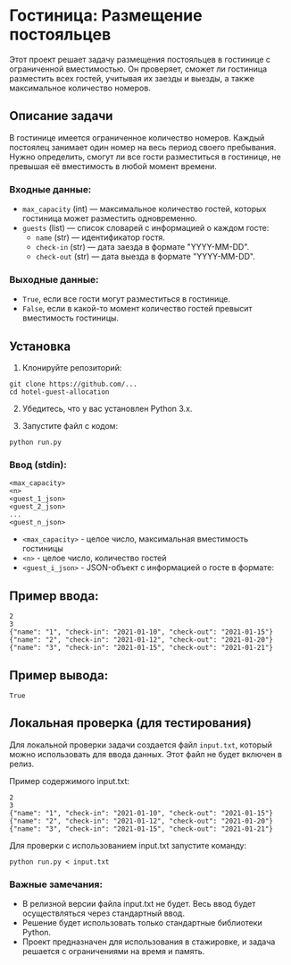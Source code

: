 # Гостиница: Размещение постояльцев

Этот проект решает задачу размещения постояльцев в гостинице с ограниченной вместимостью. Он проверяет, сможет ли гостиница разместить всех гостей, учитывая их заезды и выезды, а также максимальное количество номеров.

## Описание задачи

В гостинице имеется ограниченное количество номеров. Каждый постоялец занимает один номер на весь период своего пребывания. Нужно определить, смогут ли все гости разместиться в гостинице, не превышая её вместимость в любой момент времени.

### Входные данные:

* `max_capacity` (int) — максимальное количество гостей, которых гостиница может разместить одновременно.
* `guests` (list) — список словарей с информацией о каждом госте:
  * `name` (str) — идентификатор гостя.
  * `check-in` (str) — дата заезда в формате "YYYY-MM-DD".
  * `check-out` (str) — дата выезда в формате "YYYY-MM-DD".

### Выходные данные:

* `True`, если все гости могут разместиться в гостинице.
* `False`, если в какой-то момент количество гостей превысит вместимость гостиницы.

## Установка

1. Клонируйте репозиторий:

```
git clone https://github.com/...
cd hotel-guest-allocation
```

2. Убедитесь, что у вас установлен Python 3.x.

3. Запустите файл с кодом:

```
python run.py
```

### Ввод (stdin):

```
<max_capacity>
<n>
<guest_1_json>
<guest_2_json>
...
<guest_n_json>
```

- `<max_capacity>` - целое число, максимальная вместимость гостиницы
- `<n>` - целое число, количество гостей
- `<guest_i_json>` - JSON-объект с информацией о госте в формате:


## Пример ввода:


```
2
3
{"name": "1", "check-in": "2021-01-10", "check-out": "2021-01-15"}
{"name": "2", "check-in": "2021-01-12", "check-out": "2021-01-20"}
{"name": "3", "check-in": "2021-01-15", "check-out": "2021-01-21"}
```

## Пример вывода:
```
True
```

## Локальная проверка (для тестирования)
Для локальной проверки задачи создается файл `input.txt`, который можно использовать для ввода данных. Этот файл не будет включен в релиз.

Пример содержимого input.txt:
```
2
3
{"name": "1", "check-in": "2021-01-10", "check-out": "2021-01-15"}
{"name": "2", "check-in": "2021-01-12", "check-out": "2021-01-20"}
{"name": "3", "check-in": "2021-01-15", "check-out": "2021-01-21"}
```

Для проверки с использованием input.txt запустите команду:

```
python run.py < input.txt
```

### Важные замечания:
* В релизной версии файла input.txt не будет. Весь ввод будет осуществляться через стандартный ввод.
* Решение будет использовать только стандартные библиотеки Python.
* Проект предназначен для использования в стажировке, и задача решается с ограничениями на время и память.